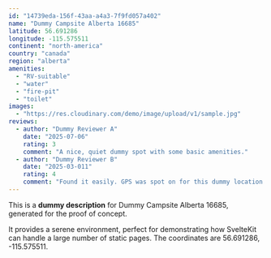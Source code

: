```yaml
---
id: "14739eda-156f-43aa-a4a3-7f9fd057a402"
name: "Dummy Campsite Alberta 16685"
latitude: 56.691286
longitude: -115.575511
continent: "north-america"
country: "canada"
region: "alberta"
amenities:
  - "RV-suitable"
  - "water"
  - "fire-pit"
  - "toilet"
images:
  - "https://res.cloudinary.com/demo/image/upload/v1/sample.jpg"
reviews:
  - author: "Dummy Reviewer A"
    date: "2025-07-06"
    rating: 3
    comment: "A nice, quiet dummy spot with some basic amenities."
  - author: "Dummy Reviewer B"
    date: "2025-03-011"
    rating: 4
    comment: "Found it easily. GPS was spot on for this dummy location."
---
```


This is a **dummy description** for Dummy Campsite Alberta 16685, generated for the proof of concept.

It provides a serene environment, perfect for demonstrating how SvelteKit can handle a large number of static pages. The coordinates are 56.691286, -115.575511.
